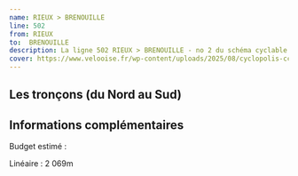 ```yaml
---
name: RIEUX > BRENOUILLE
line: 502
from: RIEUX 
to:  BRENOUILLE 
description: La ligne 502 RIEUX > BRENOUILLE - no 2 du schéma cyclable de la CCPOH  relie RIEUX  à BRENOUILLE 
cover: https://www.velooise.fr/wp-content/uploads/2025/08/cyclopolis-ccpoh-2.jpg
---
```

## Les tronçons (du Nord au Sud)

## Informations complémentaires

Budget estimé : 

Linéaire : 2 069m

